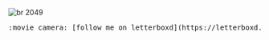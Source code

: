 <!--![akira](https://user-images.githubusercontent.com/17057747/89231403-ddc42f80-d5aa-11ea-8be1-3a1e2dc98fd9.gif)-->

<!-- Pulled from http://canvas.pantone.com/gallery/89144953/Motion-8-bit-Blade-Runner -->
![br 2049](https://user-images.githubusercontent.com/17057747/89315779-dea7a080-d640-11ea-89b6-a9330d423cf1.gif)
<!--![spirited away](https://user-images.githubusercontent.com/17057747/89316447-bec4ac80-d641-11ea-997b-b98e34dd6743.gif) -->
<pre>
:movie_camera: [follow me on letterboxd](https://letterboxd.com/holahula/)
</pre>
<!--
**holahula/holahula** is a ✨ _special_ ✨ repository because its `README.md` (this file) appears on your GitHub profile.

Here are some ideas to get you started:

- 🔭 I’m currently working on ...
- 🌱 I’m currently learning ...
- 👯 I’m looking to collaborate on ...
- 🤔 I’m looking for help with ...
- 💬 Ask me about ...
- 📫 How to reach me: ...
- 😄 Pronouns: ...
- ⚡ Fun fact: ...
-->
